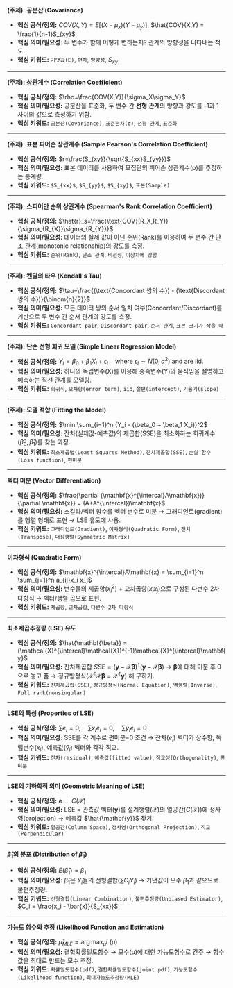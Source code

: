 **(주제): 공분산 (Covariance)**
- **핵심 공식/정의:** $COV(X,Y) = E[(X-\mu_x)(Y-\mu_y)]$,     $\hat{COV}(X,Y) = \frac{1}{n-1}S_{xy}$
- **핵심 의미/필요성:** 두 변수가 함께 어떻게 변하는지? 관계의 방향성을 나타내는 척도.
- **핵심 키워드:** `기댓값(E)`, `편차`, `방향성`, $S_{xy}$

---
**(주제): 상관계수 (Correlation Coefficient)**
- **핵심 공식/정의:** $\rho=\frac{COV(X,Y)}{\sigma_X\sigma_Y}$
- **핵심 의미/필요성:** 공분산을 표준화, 두 변수 간 **선형 관계**의 방향과 강도를 -1과 1 사이의 값으로 측정하기 위함.
- **핵심 키워드:** `공분산(Covariance)`, `표준편차(σ)`, `선형 관계`, `표준화`

---
**(주제): 표본 피어슨 상관계수 (Sample Pearson's Correlation Coefficient)**
- **핵심 공식/정의:** $r=\frac{S_{xy}}{\sqrt{S_{xx}S_{yy}}}$
- **핵심 의미/필요성:** 표본 데이터를 사용하여 모집단의 피어슨 상관계수(ρ)를 추정하는 통계량.
- **핵심 키워드:** `$S_{xx}$`, `$S_{yy}$`, `$S_{xy}$`, `표본(Sample)`

---
**(주제): 스피어만 순위 상관계수 (Spearman's Rank Correlation Coefficient)**
- **핵심 공식/정의:** $\hat{r}_s=\frac{\text{COV}(R_X,R_Y)}{\sigma_{R_{X}}\sigma_{R_{Y}}}$
- **핵심 의미/필요성:** 데이터의 실제 값이 아닌 순위(Rank)를 이용하여 두 변수 간 단조 관계(monotonic relationship)의 강도를 측정.
- **핵심 키워드:** `순위(Rank)`, `단조 관계`, `비선형`, `이상치에 강함`

---
**(주제): 켄달의 타우 (Kendall's Tau)**
- **핵심 공식/정의:** $\tau=\frac{(\text{Concordant 쌍의 수}) - (\text{Discordant 쌍의 수})}{\binom{n}{2}}$
- **핵심 의미/필요성:** 모든 데이터 쌍의 순서 일치 여부(Concordant/Discordant)를 기반으로 두 변수 간 순서 관계의 강도를 측정.
- **핵심 키워드:** `Concordant pair`, `Discordant pair`, `순서 관계`, `표본 크기가 작을 때`

---
**(주제): 단순 선형 회귀 모델 (Simple Linear Regression Model)**
- **핵심 공식/정의:** $Y_i = \beta_0 + \beta_1 X_i + \epsilon_i \quad \text{where } \epsilon_i \sim N(0, \sigma^2) \text{ and are iid.}$
- **핵심 의미/필요성:** 하나의 독립변수(X)를 이용해 종속변수(Y)의 움직임을 설명하고 예측하는 직선 관계를 모델링.
- **핵심 키워드:** `회귀식`, `오차항(error term)`, `iid`, `절편(intercept)`, `기울기(slope)`

---
**(주제): 모델 적합 (Fitting the Model)**
- **핵심 공식/정의:** $\min \sum_{i=1}^n (Y_i - (\beta_0 + \beta_1 X_i))^2$
- **핵심 의미/필요성:** 잔차(실제값-예측값)의 제곱합(SSE)을 최소화하는 회귀계수($\hat{\beta}_0, \hat{\beta}_1$)를 찾는 과정.
- **핵심 키워드:** `최소제곱법(Least Squares Method)`, `잔차제곱합(SSE)`, `손실 함수(Loss function)`, `편미분`
---
**벡터 미분 (Vector Differentiation)**
- **핵심 공식/정의:** $\frac{\partial (\mathbf{x}^{\intercal}A\mathbf{x})}{\partial \mathbf{x}} = (A+A^{\intercal})\mathbf{x}$
- **핵심 의미/필요성:** 스칼라/벡터 함수를 벡터 변수로 미분 → 그래디언트(gradient)를 행렬 형태로 표현 → LSE 유도에 사용.
- **핵심 키워드:** `그래디언트(Gradient)`, `이차형식(Quadratic Form)`, `전치(Transpose)`, `대칭행렬(Symmetric Matrix)`
---
**이차형식 (Quadratic Form)**
- **핵심 공식/정의:** $\mathbf{x}^{\intercal}A\mathbf{x} = \sum_{i=1}^n \sum_{j=1}^n a_{ij}x_i x_j$
- **핵심 의미/필요성:** 변수들의 제곱항($x_i^2$) + 교차곱항($x_i x_j$)으로 구성된 다변수 2차 다항식 → 벡터/행렬 곱으로 표현.
- **핵심 키워드:** `제곱항`, `교차곱항`, `다변수 2차 다항식`
---
**최소제곱추정량 (LSE) 유도**
- **핵심 공식/정의:** $\hat{\mathbf{\beta}} = (\mathcal{X}^{\intercal}\mathcal{X})^{-1}\mathcal{X}^{\intercal}\mathbf{y}$
- **핵심 의미/필요성:** 잔차제곱합 $SSE = (\mathbf{y} - \mathcal{X}\mathbf{\beta})^{\intercal}(\mathbf{y} - \mathcal{X}\mathbf{\beta})$ → $\mathbf{\beta}$에 대해 미분 후 0으로 놓고 품 → 정규방정식($\mathcal{X}^{\intercal}\mathcal{X}\mathbf{\beta} = \mathcal{X}^{\intercal}\mathbf{y}$) 해 구하기.
- **핵심 키워드:** `잔차제곱합(SSE)`, `정규방정식(Normal Equation)`, `역행렬(Inverse)`, `Full rank(nonsingular)`
---
**LSE의 특성 (Properties of LSE)**
- **핵심 공식/정의:** $\sum e_i = 0, \quad \sum x_i e_i = 0, \quad \sum \hat{y}_i e_i = 0$
- **핵심 의미/필요성:** SSE를 각 계수로 편미분=0 조건 → 잔차($e_i$) 벡터가 상수항, 독립변수($x_i$), 예측값($\hat{y}_i$) 벡터와 각각 직교.
- **핵심 키워드:** `잔차(residual)`, `예측값(fitted value)`, `직교성(Orthogonality)`, `편미분`
---
**LSE의 기하학적 의미 (Geometric Meaning of LSE)**
- **핵심 공식/정의:** $\mathbf{e} \perp C(\mathcal{X})$
- **핵심 의미/필요성:** LSE = 관측값 벡터($\mathbf{y}$)를 설계행렬($\mathcal{X}$)의 열공간($C(\mathcal{X})$)에 정사영(projection) → 예측값 $\hat{\mathbf{y}}$ 찾기.
- **핵심 키워드:** `열공간(Column Space)`, `정사영(Orthogonal Projection)`, `직교(Perpendicular)`
---
**$\hat{\beta}_1$의 분포 (Distribution of $\hat{\beta}_1$)**
- **핵심 공식/정의:** $E(\hat{\beta}_1) = \beta_1$
- **핵심 의미/필요성:** $\hat{\beta}_1$은 $Y_i$들의 선형결합($\sum C_i Y_i$) → 기댓값이 모수 $\beta_1$과 같으므로 불편추정량.
- **핵심 키워드:** `선형결합(Linear Combination)`, `불편추정량(Unbiased Estimator)`, $C_i = \frac{x_i - \bar{x}}{S_{xx}}$
---
**가능도 함수와 추정 (Likelihood Function and Estimation)**
- **핵심 공식/정의:** $\hat{\mu}_{MLE} = \arg \max_{\mu} L(\mu)$
- **핵심 의미/필요성:** 결합확률밀도함수 → 모수($\mu$)에 대한 가능도함수로 간주 → 함수값을 최대로 만드는 모수 추정.
- **핵심 키워드:** `확률밀도함수(pdf)`, `결합확률밀도함수(joint pdf)`, `가능도함수(Likelihood function)`, `최대가능도추정량(MLE)`